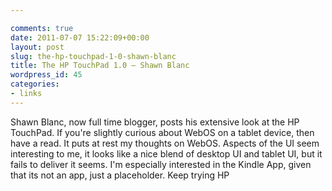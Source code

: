 ```yaml
---

comments: true
date: 2011-07-07 15:22:09+00:00
layout: post
slug: the-hp-touchpad-1-0-shawn-blanc
title: The HP TouchPad 1.0 — Shawn Blanc
wordpress_id: 45
categories:
- links
---
```


Shawn Blanc, now full time blogger, posts his extensive look at the HP TouchPad. If you're slightly curious about WebOS on a tablet device, then have a read.
It puts at rest my thoughts on WebOS. Aspects of the UI seem interesting to me, it looks like a nice blend of desktop UI and tablet UI, but it fails to deliver it seems. I'm especially interested in the Kindle App, given that its not an app, just a placeholder.
Keep trying HP
